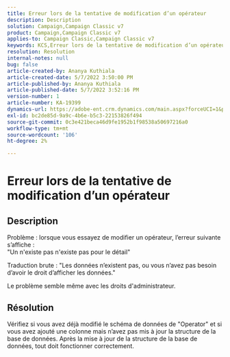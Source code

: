 ```yaml
---
title: Erreur lors de la tentative de modification d’un opérateur
description: Description
solution: Campaign,Campaign Classic v7
product: Campaign,Campaign Classic v7
applies-to: Campaign Classic,Campaign Classic v7
keywords: KCS,Erreur lors de la tentative de modification d’un opérateur
resolution: Resolution
internal-notes: null
bug: false
article-created-by: Ananya Kuthiala
article-created-date: 5/7/2022 3:50:00 PM
article-published-by: Ananya Kuthiala
article-published-date: 5/7/2022 3:52:16 PM
version-number: 1
article-number: KA-19399
dynamics-url: https://adobe-ent.crm.dynamics.com/main.aspx?forceUCI=1&pagetype=entityrecord&etn=knowledgearticle&id=6cf19855-1dce-ec11-a7b5-0022480a8e40
exl-id: bc2de85d-9a9c-4b6e-b5c3-22153826f494
source-git-commit: 0c3e421beca46d9fe1952b1f98538a50697216a0
workflow-type: tm+mt
source-wordcount: '106'
ht-degree: 2%

---
```


# Erreur lors de la tentative de modification d’un opérateur

## Description

Problème : lorsque vous essayez de modifier un opérateur, l’erreur suivante s’affiche :<br>
&quot;Un n&#39;existe pas n&#39;existe pas pour le détail&quot;

Traduction brute : &quot;Les données n’existent pas, ou vous n’avez pas besoin d’avoir le droit d’afficher les données.&quot;

Le problème semble même avec les droits d&#39;administrateur.


## Résolution


Vérifiez si vous avez déjà modifié le schéma de données de &quot;Operator&quot; et si vous avez ajouté une colonne mais n’avez pas mis à jour la structure de la base de données. Après la mise à jour de la structure de la base de données, tout doit fonctionner correctement.
